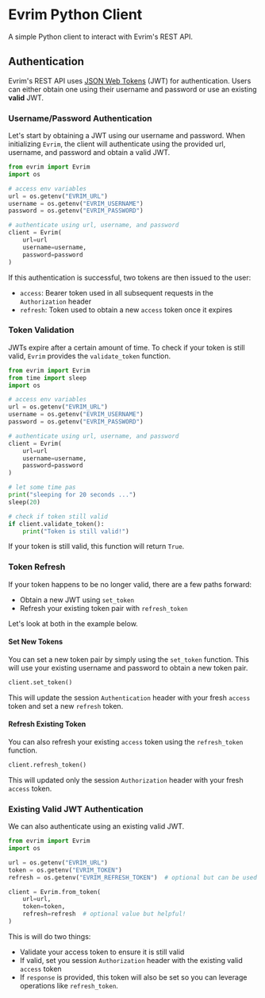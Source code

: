 # Evrim Python Client
A simple Python client to interact with Evrim's REST API.

## Authentication
Evrim's REST API uses [JSON Web Tokens](https://jwt.io/introduction) (JWT) for authentication. Users can either obtain one using their username and password or use an existing **valid** JWT.

### Username/Password Authentication
Let's start by obtaining a JWT using our username and password. When initializing `Evrim`, the client will authenticate using the provided url, username, and password and obtain a valid JWT.

```python
from evrim import Evrim
import os

# access env variables
url = os.getenv("EVRIM_URL")
username = os.getenv("EVRIM_USERNAME")
password = os.getenv("EVRIM_PASSWORD")

# authenticate using url, username, and password
client = Evrim(
    url=url
    username=username,
    password=password
)
```

If this authentication is successful, two tokens are then issued to the user:
- `access`: Bearer token used in all subsequent requests in the `Authorization` header
- `refresh`: Token used to obtain a new `access` token once it expires

### Token Validation
JWTs expire after a certain amount of time. To check if your token is still valid, `Evrim` provides the `validate_token` function.

```python
from evrim import Evrim
from time import sleep
import os

# access env variables
url = os.getenv("EVRIM_URL")
username = os.getenv("EVRIM_USERNAME")
password = os.getenv("EVRIM_PASSWORD")

# authenticate using url, username, and password
client = Evrim(
    url=url
    username=username,
    password=password
)

# let some time pas
print("sleeping for 20 seconds ...")
sleep(20)

# check if token still valid
if client.validate_token():
    print("Token is still valid!")
```

If your token is still valid, this function will return `True`.


### Token Refresh
If your token happens to be no longer valid, there are a few paths forward:
- Obtain a new JWT using `set_token`
- Refresh your existing token pair with `refresh_token`

Let's look at both in the example below.

#### Set New Tokens
You can set a new token pair by simply using the `set_token` function. This will use your existing username and password to obtain a new token pair.

```python
client.set_token()
```

This will update the session `Authentication` header with your fresh `access` token and set a new `refresh` token.

#### Refresh Existing Token
You can also refresh your existing `access` token using the `refresh_token` function.

```python
client.refresh_token()
```

This will updated only the session `Authorization` header with your fresh `access` token.

### Existing Valid JWT Authentication
We can also authenticate using an existing valid JWT.

```python
from evrim import Evrim
import os

url = os.getenv("EVRIM_URL")
token = os.getenv("EVRIM_TOKEN")
refresh = os.getenv("EVRIM_REFRESH_TOKEN")  # optional but can be used to refresh existing access token

client = Evrim.from_token(
    url=url,
    token=token,
    refresh=refresh  # optional value but helpful!
)
```

This is will do two things:
- Validate your access token to ensure it is still valid
- If valid, set you session `Authorization` header with the existing valid `access` token
- If `response` is provided, this token will also be set so you can leverage operations like `refresh_token`.
